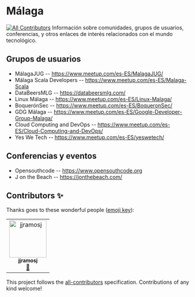 # Málaga
[![All Contributors](https://img.shields.io/badge/all_contributors-1-orange.svg?style=flat-square)](#contributors)
Información sobre comunidades, grupos de usuarios, conferencias, y otros enlaces de interés relacionados con el mundo tecnológico.

## Grupos de usuarios

- MálagaJUG -- https://www.meetup.com/es-ES/MalagaJUG/
- Málaga Scala Developers -- https://www.meetup.com/es-ES/Malaga-Scala
- DataBeersMLG -- https://databeersmlg.com/
- Linux Málaga -- https://www.meetup.com/es-ES/Linux-Malaga/
- BoquerónSec -- https://www.meetup.com/es-ES/BoqueronSec/
- GDG Málaga -- https://www.meetup.com/es-ES/Google-Developer-Group-Malaga/
- Cloud Computing and DevOps -- https://www.meetup.com/es-ES/Cloud-Computing-and-DevOps/
- Yes We Tech -- https://www.meetup.com/es-ES/yeswetech/

## Conferencias y eventos

- Opensouthcode -- https://www.opensouthcode.org
- J on the Beach -- https://jonthebeach.com/

## Contributors ✨

Thanks goes to these wonderful people ([emoji key](https://allcontributors.org/docs/en/emoji-key)):

<!-- ALL-CONTRIBUTORS-LIST:START - Do not remove or modify this section -->
<!-- prettier-ignore -->
<table>
  <tr>
    <td align="center"><a href="https://github.com/jjramosj"><img src="https://avatars0.githubusercontent.com/u/42832980?v=4" width="100px;" alt="jjramosj"/><br /><sub><b>jjramosj</b></sub></a><br /><a href="https://github.com/comunidad-tecnologica/malaga/commits?author=jjramosj" title="Documentation">📖</a></td>
  </tr>
</table>

<!-- ALL-CONTRIBUTORS-LIST:END -->

This project follows the [all-contributors](https://github.com/all-contributors/all-contributors) specification. Contributions of any kind welcome!